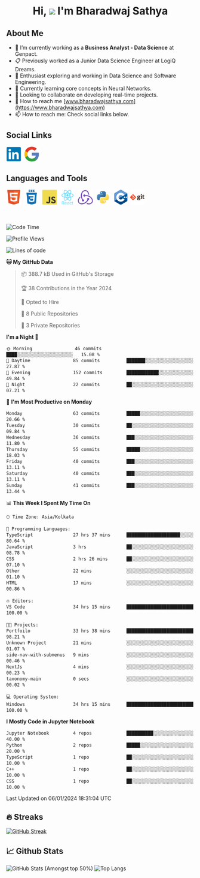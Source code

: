 <h1 align="center"> Hi, <img src="https://media.giphy.com/media/hvRJCLFzcasrR4ia7z/giphy.gif" width="30px"/> I'm Bharadwaj Sathya</h1>

## About Me

- 💼 I’m currently working as a <strong>Business Analyst - Data Science</strong> at Genpact.
- 📋 Previously worked as a Junior Data Science Engineer at LogiQ Dreams.
- 🧭 Enthusiast exploring and working in Data Science and Software Engineering.
- 🌱 Currently learning core concepts in Neural Networks.
- 💞️ Looking to collaborate on developing real-time projects.
- 👀 How to reach me [www.bharadwajsathya.com](https://www.bharadwajsathya.com)
- 📫 How to reach me: Check social links below.

## Social Links

<div>
  <img src="https://github.com/devicons/devicon/blob/master/icons/linkedin/linkedin-original.svg" title="Linked In" alt="Linked In" width="40" height="40" />&nbsp;
  <img src="https://github.com/devicons/devicon/blob/master/icons/google/google-original.svg" title="Gmail" alt="Gmail" width="40" height="40" />&nbsp;
</div>

## Languages and Tools

<div>
  <img src="https://github.com/devicons/devicon/blob/master/icons/html5/html5-original.svg" title="HTML5" alt="HTML" width="40" height="40" />&nbsp;
  <img src="https://github.com/devicons/devicon/blob/master/icons/css3/css3-plain-wordmark.svg" title="CSS3" alt="CSS" width="40" height="40" />&nbsp;
  <img src="https://github.com/devicons/devicon/blob/master/icons/javascript/javascript-original.svg" title="JavaScript" alt="JavaScript" width="40" height="40" />&nbsp;
  <img src="https://github.com/devicons/devicon/blob/master/icons/react/react-original-wordmark.svg" title="React" alt="React" width="40" height="40" />&nbsp;
  <img src="https://github.com/devicons/devicon/blob/master/icons/redux/redux-original.svg" title="Redux" alt="Redux" width="40" height="40" />&nbsp;
  <img src="https://github.com/devicons/devicon/blob/master/icons/python/python-original.svg" title="Python" alt="Python" width="40" height="40" />&nbsp;
  <img src="https://github.com/devicons/devicon/blob/master/icons/cplusplus/cplusplus-original.svg" title="C++" alt="C++" width="40" height="40" />
  <img src="https://github.com/devicons/devicon/blob/master/icons/git/git-original-wordmark.svg" title="Git" alt="Git" width="40" height="40" />
</div>
<br></br>

<!--START_SECTION:waka-->
![Code Time](http://img.shields.io/badge/Code%20Time-42%20hrs%2038%20mins-blue)

![Profile Views](http://img.shields.io/badge/Profile%20Views-304-blue)

![Lines of code](https://img.shields.io/badge/From%20Hello%20World%20I%27ve%20Written-2.1%20million%20lines%20of%20code-blue)

**🐱 My GitHub Data** 

> 📦 388.7 kB Used in GitHub's Storage 
 > 
> 🏆 38 Contributions in the Year 2024
 > 
> 💼 Opted to Hire
 > 
> 📜 8 Public Repositories 
 > 
> 🔑 3 Private Repositories 
 > 
**I'm a Night 🦉** 

```text
🌞 Morning                46 commits          ████░░░░░░░░░░░░░░░░░░░░░   15.08 % 
🌆 Daytime                85 commits          ███████░░░░░░░░░░░░░░░░░░   27.87 % 
🌃 Evening                152 commits         ████████████░░░░░░░░░░░░░   49.84 % 
🌙 Night                  22 commits          ██░░░░░░░░░░░░░░░░░░░░░░░   07.21 % 
```
📅 **I'm Most Productive on Monday** 

```text
Monday                   63 commits          █████░░░░░░░░░░░░░░░░░░░░   20.66 % 
Tuesday                  30 commits          ██░░░░░░░░░░░░░░░░░░░░░░░   09.84 % 
Wednesday                36 commits          ███░░░░░░░░░░░░░░░░░░░░░░   11.80 % 
Thursday                 55 commits          █████░░░░░░░░░░░░░░░░░░░░   18.03 % 
Friday                   40 commits          ███░░░░░░░░░░░░░░░░░░░░░░   13.11 % 
Saturday                 40 commits          ███░░░░░░░░░░░░░░░░░░░░░░   13.11 % 
Sunday                   41 commits          ███░░░░░░░░░░░░░░░░░░░░░░   13.44 % 
```


📊 **This Week I Spent My Time On** 

```text
🕑︎ Time Zone: Asia/Kolkata

💬 Programming Languages: 
TypeScript               27 hrs 37 mins      ████████████████████░░░░░   80.64 % 
JavaScript               3 hrs               ██░░░░░░░░░░░░░░░░░░░░░░░   08.78 % 
CSS                      2 hrs 26 mins       ██░░░░░░░░░░░░░░░░░░░░░░░   07.10 % 
Other                    22 mins             ░░░░░░░░░░░░░░░░░░░░░░░░░   01.10 % 
HTML                     17 mins             ░░░░░░░░░░░░░░░░░░░░░░░░░   00.86 % 

🔥 Editors: 
VS Code                  34 hrs 15 mins      █████████████████████████   100.00 % 

🐱‍💻 Projects: 
Portfoilo                33 hrs 38 mins      █████████████████████████   98.21 % 
Unknown Project          21 mins             ░░░░░░░░░░░░░░░░░░░░░░░░░   01.07 % 
side-nav-with-submenus   9 mins              ░░░░░░░░░░░░░░░░░░░░░░░░░   00.46 % 
NextJs                   4 mins              ░░░░░░░░░░░░░░░░░░░░░░░░░   00.23 % 
taxonomy-main            0 secs              ░░░░░░░░░░░░░░░░░░░░░░░░░   00.02 % 

💻 Operating System: 
Windows                  34 hrs 15 mins      █████████████████████████   100.00 % 
```

**I Mostly Code in Jupyter Notebook** 

```text
Jupyter Notebook         4 repos             ██████████░░░░░░░░░░░░░░░   40.00 % 
Python                   2 repos             █████░░░░░░░░░░░░░░░░░░░░   20.00 % 
TypeScript               1 repo              ██░░░░░░░░░░░░░░░░░░░░░░░   10.00 % 
C++                      1 repo              ██░░░░░░░░░░░░░░░░░░░░░░░   10.00 % 
CSS                      1 repo              ██░░░░░░░░░░░░░░░░░░░░░░░   10.00 % 
```




 Last Updated on 06/01/2024 18:31:04 UTC
<!--END_SECTION:waka-->

## 🔥 Streaks

[![GitHub Streak](https://streak-stats.demolab.com?user=Bharadwaj-Sathya)](https://git.io/streak-stats)

## 📈 Github Stats 

![GitHub Stats (Amongst top 50%)](https://github-readme-stats.vercel.app/api?username=Bharadwaj-Sathya&show_icons=true&hide=issues,prs&theme=radical)
![Top Langs](https://github-readme-stats.vercel.app/api/top-langs/?username=Bharadwaj-Sathya&layout=compact&langs_count=4&theme=radical)
